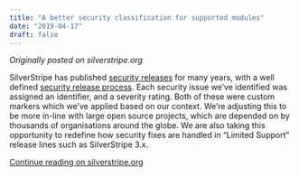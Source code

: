 ```yaml
---
title: "A better security classification for supported modules"
date: "2019-04-17"
draft: false
---
```


*Originally posted on silverstripe.org*

SilverStripe has published [security releases](https://www.silverstripe.org/download/security-releases/) for many years, with a well defined [security release process](https://docs.silverstripe.org/en/4/contributing/release_process/?_ga=2.60460900.830568751.1629699484-401011916.1629699484#security-releases). Each security issue we’ve identified was assigned an identifier, and a severity rating. Both of these were custom markers which we’ve applied based on our context. We’re adjusting this to be more in-line with large open source projects, which are depended on by thousands of organisations around the globe. We are also taking this opportunity to redefine how security fixes are handled in “Limited Support” release lines such as SilverStripe 3.x.

[Continue reading on silverstripe.org](https://www.silverstripe.org/blog/a-better-security-classification-for-supported-modules/)